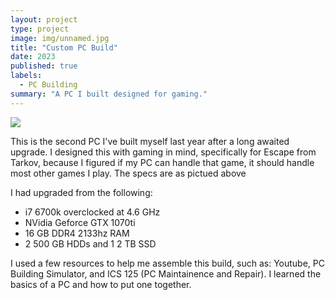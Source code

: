 ```yaml
---
layout: project
type: project
image: img/unnamed.jpg
title: "Custom PC Build"
date: 2023
published: true
labels:
  - PC Building
summary: "A PC I built designed for gaming."
---
```


<img src=".img/partlist.png" class="rounded float-start">

This is the second PC I've built myself last year after a long awaited upgrade. I designed this with gaming in mind, specifically for Escape from Tarkov, because I figured if my PC can handle that game, it should handle most other games I play. The specs are as pictued above

I had upgraded from the following:
- i7 6700k overclocked at 4.6 GHz
- NVidia Geforce GTX 1070ti
- 16 GB DDR4 2133hz RAM
- 2 500 GB HDDs and 1 2 TB SSD

I used a few resources to help me assemble this build, such as: Youtube, PC Building Simulator, and ICS 125 (PC Maintainence and Repair). I learned the basics of a PC and how to put one together.
